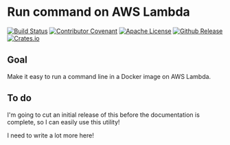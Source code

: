 # Run command on AWS Lambda

[![Build Status](https://api.cirrus-ci.com/github/bruceadams/run-command-on-aws-lambda.svg)](https://cirrus-ci.com/github/bruceadams/run-command-on-aws-lambda)
[![Contributor Covenant](https://img.shields.io/badge/Contributor%20Covenant-v2.1%20adopted-ff69b4.svg)](CODE_OF_CONDUCT.md)
[![Apache License](https://img.shields.io/github/license/bruceadams/run-command-on-aws-lambda?logo=apache)](LICENSE)
[![Github Release](https://img.shields.io/github/v/release/bruceadams/run-command-on-aws-lambda?logo=github)](https://github.com/bruceadams/run-command-on-aws-lambda/releases)
[![Crates.io](https://img.shields.io/crates/v/run-command-on-aws-lambda?logo=rust)](https://crates.io/crates/run-command-on-aws-lambda)

## Goal

Make it easy to run a command line in a Docker image on AWS Lambda.

## To do

I'm going to cut an initial release of this before the documentation
is complete, so I can easily use this utility!

I need to write a lot more here!
